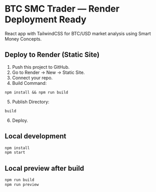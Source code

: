 # BTC SMC Trader — Render Deployment Ready

React app with TailwindCSS for BTC/USD market analysis using Smart Money Concepts.

## Deploy to Render (Static Site)

1. Push this project to GitHub.
2. Go to Render → New → Static Site.
3. Connect your repo.
4. Build Command:
```
npm install && npm run build
```
5. Publish Directory:
```
build
```
6. Deploy.

## Local development
```bash
npm install
npm start
```

## Local preview after build
```bash
npm run build
npm run preview
```
